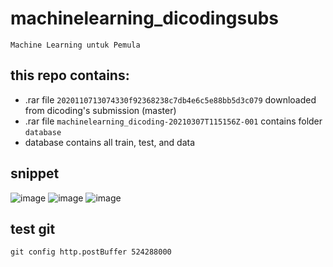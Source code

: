 # machinelearning_dicodingsubs
    Machine Learning untuk Pemula

## this repo contains:
- .rar file `2020110713074330f92368238c7db4e6c5e88bb5d3c079` downloaded from dicoding's submission (master)
- .rar file `machinelearning_dicoding-20210307T115156Z-001` contains folder `database`
- database contains all train, test, and data

## snippet
![image](https://user-images.githubusercontent.com/20918862/110241162-f4d46100-7f81-11eb-96b6-c9b485467056.png)
![image](https://user-images.githubusercontent.com/20918862/110241185-0d447b80-7f82-11eb-9f0a-a1da6ebdc451.png)
![image](https://user-images.githubusercontent.com/20918862/110241144-e25a2780-7f81-11eb-9b29-4565de3d0301.png)

## test git
```
git config http.postBuffer 524288000

```